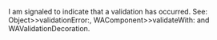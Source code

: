 I am signaled to indicate that a validation has occurred.  See: Object>>validationError:, WAComponent>>validateWith: and WAValidationDecoration.